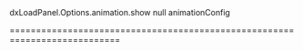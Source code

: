 <!--id-->dxLoadPanel.Options.animation.show<!--/id-->
<!--merge--><!--/merge-->
<!--default-->null<!--/default-->
<!--type-->animationConfig<!--/type-->
===========================================================================
